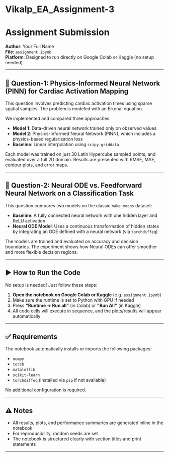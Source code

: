 # Vikalp_EA_Assignment-3
# Assignment Submission

**Author**: Your Full Name  
**File**: `assignment.ipynb`  
**Platform**: Designed to run directly on Google Colab or Kaggle (no setup needed)

---

## 📘 Question-1: Physics-Informed Neural Network (PINN) for Cardiac Activation Mapping

This question involves predicting cardiac activation times using sparse spatial samples. The problem is modeled with an Eikonal equation.

We implemented and compared three approaches:
- **Model 1**: Data-driven neural network trained only on observed values
- **Model 2**: Physics-Informed Neural Network (PINN), which includes a physics-based regularization loss
- **Baseline**: Linear interpolation using `scipy.griddata`

Each model was trained on just 30 Latin Hypercube sampled points, and evaluated over a full 2D domain. Results are presented with RMSE, MAE, contour plots, and error maps.

---

## 📘 Question-2: Neural ODE vs. Feedforward Neural Network on a Classification Task

This question compares two models on the classic `make_moons` dataset:

- **Baseline**: A fully connected neural network with one hidden layer and ReLU activation
- **Neural ODE Model**: Uses a continuous transformation of hidden states by integrating an ODE defined with a neural network (via `torchdiffeq`)

The models are trained and evaluated on accuracy and decision boundaries. The experiment shows how Neural ODEs can offer smoother and more flexible decision regions.

---

## ▶️ How to Run the Code

No setup is needed! Just follow these steps:

1. **Open the notebook on Google Colab or Kaggle** (e.g. `assignment.ipynb`)
2. Make sure the runtime is set to Python with GPU if needed
3. Press **"Runtime → Run all"** (in Colab) or **"Run All"** (in Kaggle)
4. All code cells will execute in sequence, and the plots/results will appear automatically

---

## ✅ Requirements

The notebook automatically installs or imports the following packages:
- `numpy`
- `torch`
- `matplotlib`
- `scikit-learn`
- `torchdiffeq` (installed via `pip` if not available)

No additional configuration is required.

---

## ⚠ Notes

- All results, plots, and performance summaries are generated inline in the notebook
- For reproducibility, random seeds are set
- The notebook is structured clearly with section titles and print statements

---

